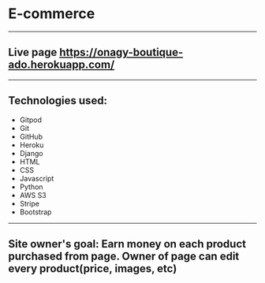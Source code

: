 # E-commerce

---

## Live page https://onagy-boutique-ado.herokuapp.com/  

---

## Technologies used: 
* Gitpod
* Git
* GitHub
* Heroku
* Django
* HTML
* CSS
* Javascript 
* Python 
* AWS S3
* Stripe
* Bootstrap

---

## Site owner's goal: Earn money on each product purchased from page. Owner of page can edit every product(price, images, etc)